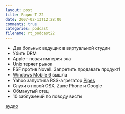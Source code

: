 ```yaml
---
layout: post
title: Радио-T 22
date: 2007-02-13T12:28:00
comments: true
categories: podcast
filename: rt_podcast22
---
```


- Два больных ведущих в виртуальной студии
- Убить DRM
- Apple - новая империя зла
- Unix теряет рынок
- FSF против Novell. Запретить продавать продукт!
- [Windows Mobile 6](http://www.engadget.com/photos/windows-mobile-6-professional/) вышла
- Yahoo запустила RSS-агрегатор [Pipes](http://pipes.yahoo.com/)
- Слухи о новой OSX, Zune Phone и Google
- Обманутый отец
- 10 заблужений по поводу висты

[аудио](http://cdn.radio-t.com/rt_podcast22.mp3)
<audio src="http://cdn.radio-t.com/rt_podcast22.mp3" preload="none"></audio>

